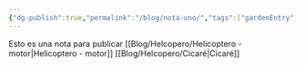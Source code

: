 ```yaml
---
{"dg-publish":true,"permalink":"/blog/nota-uno/","tags":["gardenEntry"]}
---
```


Esto es una nota para publicar
[[Blog/Helcopero/Helicoptero - motor\|Helicoptero - motor]]
[[Blog/Helcopero/Cicaré\|Cicaré]]